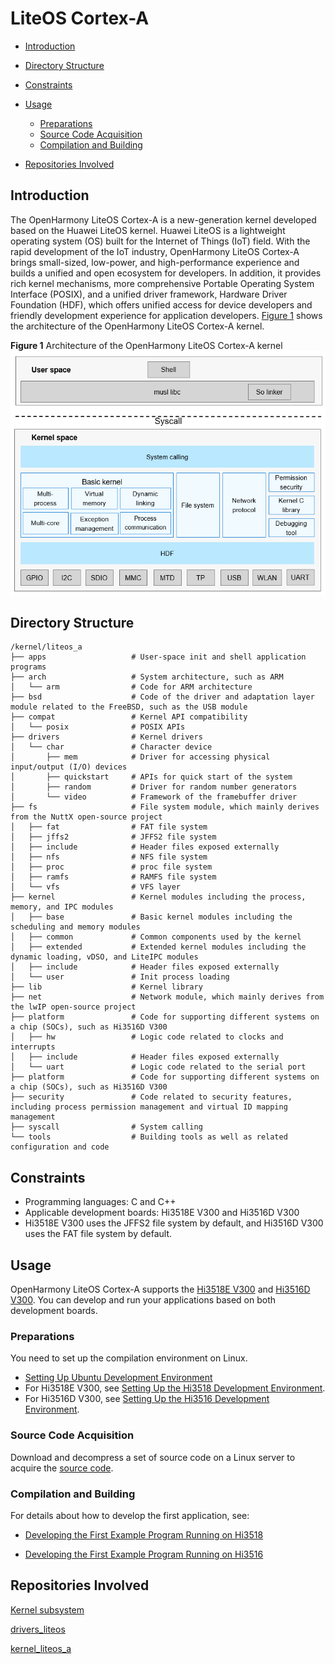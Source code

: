 # LiteOS Cortex-A<a name="EN-US_TOPIC_0000001096612501"></a>

-   [Introduction](#section11660541593)
-   [Directory Structure](#section161941989596)
-   [Constraints](#section119744591305)
-   [Usage](#section741617511812)
    -   [Preparations](#section1579912573329)
    -   [Source Code Acquisition](#section11443189655)
    -   [Compilation and Building](#section2081013992812)

-   [Repositories Involved](#section1371113476307)

## Introduction<a name="section11660541593"></a>

The OpenHarmony LiteOS Cortex-A is a new-generation kernel developed based on the Huawei LiteOS kernel. Huawei LiteOS is a lightweight operating system \(OS\) built for the Internet of Things \(IoT\) field. With the rapid development of the IoT industry, OpenHarmony LiteOS Cortex-A brings small-sized, low-power, and high-performance experience and builds a unified and open ecosystem for developers. In addition, it provides rich kernel mechanisms, more comprehensive Portable Operating System Interface \(POSIX\), and a unified driver framework, Hardware Driver Foundation \(HDF\), which offers unified access for device developers and friendly development experience for application developers.  [Figure 1](#fig27311582210)  shows the architecture of the OpenHarmony LiteOS Cortex-A kernel.

**Figure  1**  Architecture of the OpenHarmony LiteOS Cortex-A kernel<a name="fig27311582210"></a>  
![](figures/architecture-of-the-openharmony-liteos-cortex-a-kernel.png "architecture-of-the-openharmony-liteos-cortex-a-kernel")

## Directory Structure<a name="section161941989596"></a>

```
/kernel/liteos_a
├── apps                   # User-space init and shell application programs
├── arch                   # System architecture, such as ARM
│   └── arm                # Code for ARM architecture
├── bsd                    # Code of the driver and adaptation layer module related to the FreeBSD, such as the USB module
├── compat                 # Kernel API compatibility
│   └── posix              # POSIX APIs
├── drivers                # Kernel drivers
│   └── char               # Character device
│       ├── mem            # Driver for accessing physical input/output (I/O) devices
│       ├── quickstart     # APIs for quick start of the system
│       ├── random         # Driver for random number generators
│       └── video          # Framework of the framebuffer driver
├── fs                     # File system module, which mainly derives from the NuttX open-source project
│   ├── fat                # FAT file system
│   ├── jffs2              # JFFS2 file system
│   ├── include            # Header files exposed externally
│   ├── nfs                # NFS file system
│   ├── proc               # proc file system
│   ├── ramfs              # RAMFS file system
│   └── vfs                # VFS layer
├── kernel                 # Kernel modules including the process, memory, and IPC modules
│   ├── base               # Basic kernel modules including the scheduling and memory modules
│   ├── common             # Common components used by the kernel
│   ├── extended           # Extended kernel modules including the dynamic loading, vDSO, and LiteIPC modules
│   ├── include            # Header files exposed externally
│   └── user               # Init process loading
├── lib                    # Kernel library
├── net                    # Network module, which mainly derives from the lwIP open-source project
├── platform               # Code for supporting different systems on a chip (SOCs), such as Hi3516D V300
│   ├── hw                 # Logic code related to clocks and interrupts
│   ├── include            # Header files exposed externally
│   └── uart               # Logic code related to the serial port
├── platform               # Code for supporting different systems on a chip (SOCs), such as Hi3516D V300
├── security               # Code related to security features, including process permission management and virtual ID mapping management
├── syscall                # System calling
└── tools                  # Building tools as well as related configuration and code
```

## Constraints<a name="section119744591305"></a>

-   Programming languages: C and C++
-   Applicable development boards: Hi3518E V300 and Hi3516D V300
-   Hi3518E V300 uses the JFFS2 file system by default, and Hi3516D V300 uses the FAT file system by default.

## Usage<a name="section741617511812"></a>

OpenHarmony LiteOS Cortex-A supports the  [Hi3518E V300](https://gitee.com/openharmony/docs/blob/master/en/device-dev/quick-start/quickstart-lite-introduction-hi3518.md)  and  [Hi3516D V300](https://gitee.com/openharmony/docs/blob/master/en/device-dev/quick-start/quickstart-lite-introduction-hi3516.md). You can develop and run your applications based on both development boards.

### Preparations<a name="section1579912573329"></a>

You need to set up the compilation environment on Linux.

-   [Setting Up Ubuntu Development Environment](https://gitee.com/openharmony/docs/blob/master/en/device-dev/quick-start/quickstart-lite-env-setup-linux.md)
-   For Hi3518E V300, see  [Setting Up the Hi3518 Development Environment](https://gitee.com/openharmony/docs/blob/master/en/device-dev/quick-start/quickstart-lite-steps-hi3518-setting.md).
-   For Hi3516D V300, see  [Setting Up the Hi3516 Development Environment](https://gitee.com/openharmony/docs/blob/master/en/device-dev/quick-start/quickstart-lite-steps-hi3516-setting.md).

### Source Code Acquisition<a name="section11443189655"></a>

Download and decompress a set of source code on a Linux server to acquire the  [source code](https://gitee.com/openharmony/docs/blob/master/en/device-dev/get-code/sourcecode-acquire.md).

### Compilation and Building<a name="section2081013992812"></a>

For details about how to develop the first application, see:

-   [Developing the First Example Program Running on Hi3518](https://gitee.com/openharmony/docs/blob/master/en/device-dev/quick-start/quickstart-lite-steps-hi3518-running.md)

-   [Developing the First Example Program Running on Hi3516](https://gitee.com/openharmony/docs/blob/master/en/device-dev/quick-start/quickstart-lite-steps-hi3516-running.md)

## Repositories Involved<a name="section1371113476307"></a>

[Kernel subsystem](https://gitee.com/openharmony/docs/blob/master/en/readme/kernel.md)

[drivers\_liteos](https://gitee.com/openharmony/drivers_liteos/blob/master/README.md)

[kernel\_liteos\_a](https://gitee.com/openharmony/kernel_liteos_a/blob/master/README.md)

